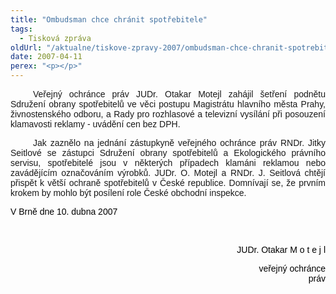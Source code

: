 ```yaml
---
title: "Ombudsman chce chránit spotřebitele"
tags:
  - Tisková zpráva
oldUrl: "/aktualne/tiskove-zpravy-2007/ombudsman-chce-chranit-spotrebitele"
date: 2007-04-11
perex: "<p></p>"
---
```


<!-- imported from the old website -->

<p class="Normln" style="TEXT-ALIGN: justify; TEXT-INDENT: 27pt"><span style="FONT-FAMILY: Arial,sans-serif">Veřejný ochránce práv JUDr. </span><span style="FONT-FAMILY: Arial,sans-serif">Otakar Motejl</span><span style="FONT-FAMILY: Arial,sans-serif"> zahájil šetření po</span><span style="FONT-FAMILY: Arial,sans-serif">dn</span><span style="FONT-FAMILY: Arial,sans-serif">ětu Sdružení obran</span><span style="FONT-FAMILY: Arial,sans-serif">y</span><span style="FONT-FAMILY: Arial,sans-serif"> spotřebitelů ve věci postupu Magistrátu hlavního města Prahy, živnostenského odboru</span><span style="FONT-FAMILY: Arial,sans-serif">,</span><span style="FONT-FAMILY: Arial,sans-serif"> a Rady pro rozhlasové a televizní vysílání při poso</span><span style="FONT-FAMILY: Arial,sans-serif">uzení klamavosti reklamy </span><span style="FONT-FAMILY: Arial,sans-serif">- uvádění cen bez DPH.</span></p><p class="Normln" style="TEXT-ALIGN: justify; MARGIN-TOP: 6pt; TEXT-INDENT: 27pt; MARGIN-BOTTOM: 6pt"><span style="FONT-FAMILY: Arial,sans-serif">Jak zaznělo na jednání zástupkyně veřejného ochránce práv RNDr. Jitky Seitlové se zástupci Sdružení </span><span style="FONT-FAMILY: Arial,sans-serif">obrany </span><span style="FONT-FAMILY: Arial,sans-serif">spotřebitelů</span><span style="FONT-FAMILY: Arial,sans-serif"> a </span><span style="FONT-FAMILY: Arial,sans-serif">Ekologického právního servisu, spotřebitelé jsou v některých případech klamáni reklamou nebo zavádějícím označováním výrobků. JUDr. O</span><span style="FONT-FAMILY: Arial,sans-serif">.</span><span style="FONT-FAMILY: Arial,sans-serif"> Motejl a RNDr. J. Seitlová</span><span style="FONT-FAMILY: Arial,sans-serif"> chtějí přispět k větší ochraně spotřebitelů v České republice. Domnívají se, že prvním krokem by mohlo být posíle</span><span style="FONT-FAMILY: Arial,sans-serif">ní role České obchodní inspekce.</span></p><p class="Normln" style="FONT-FAMILY: Arial,sans-serif; COLOR: #000000">V Brně dne 10. dubna 2007</p><p class="Normln"> </p><p class="Normln" style="TEXT-ALIGN: right"><span style="FONT-FAMILY: Arial,sans-serif; COLOR: #000000">JUDr. Otakar M</span><span style="FONT-FAMILY: Arial,sans-serif; COLOR: #000000"> </span><span style="FONT-FAMILY: Arial,sans-serif; COLOR: #000000">o</span><span style="FONT-FAMILY: Arial,sans-serif; COLOR: #000000"> </span><span style="FONT-FAMILY: Arial,sans-serif; COLOR: #000000">t</span><span style="FONT-FAMILY: Arial,sans-serif; COLOR: #000000"> </span><span style="FONT-FAMILY: Arial,sans-serif; COLOR: #000000">e</span><span style="FONT-FAMILY: Arial,sans-serif; COLOR: #000000"> </span><span style="FONT-FAMILY: Arial,sans-serif; COLOR: #000000">j</span><span style="FONT-FAMILY: Arial,sans-serif; COLOR: #000000"> </span><span style="FONT-FAMILY: Arial,sans-serif; COLOR: #000000">l</span></p><p class="Normln" style="TEXT-ALIGN: right; TEXT-INDENT: 35.4pt; FONT-FAMILY: Arial,sans-serif; COLOR: #000000; MARGIN-LEFT: 247.8pt">veřejný ochránce práv</p>
